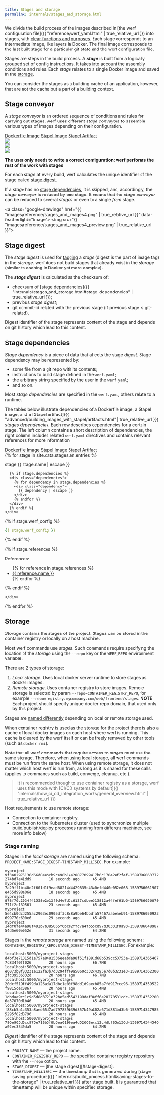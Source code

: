 ```yaml
---
title: Stages and storage
permalink: internals/stages_and_storage.html
---
```


We divide the build process of the images described in [the werf configuration file]({{ "reference/werf_yaml.html" | true_relative_url }}) into stages, with [clear functions and purposes](#stage-dependencies). Each stage corresponds to an intermediate image, like layers in Docker. The final image corresponds to the last built stage for a particular git state and the werf configuration file.

Stages are steps in the build process. A ***stage*** is built from a logically grouped set of config instructions. It takes into account the assembly conditions and rules. Each _stage_ relates to a single Docker image and saved in the [storage](#storage).

You can consider the stages as a building cache of an application, however, that are not the cache but a part of a building context.

## Stage conveyor

A _stage conveyor_ is an ordered sequence of conditions and rules for carrying out stages. werf uses different _stage conveyors_ to assemble various types of images depending on their configuration.

<div class="tabs">
  <a href="javascript:void(0)" class="tabs__btn active" onclick="openTab(event, 'tabs__btn', 'tabs__content', 'dockerfile-image-tab')">Dockerfile Image</a>
  <a href="javascript:void(0)" class="tabs__btn" onclick="openTab(event, 'tabs__btn', 'tabs__content', 'stapel-image-tab')">Stapel Image</a>
  <a href="javascript:void(0)" class="tabs__btn" onclick="openTab(event, 'tabs__btn', 'tabs__content', 'stapel-artifact-tab')">Stapel Artifact</a>
</div>

<div id="dockerfile-image-tab" class="tabs__content active">
<a class="google-drawings" href="{{ "images/reference/stages_and_images1.png" | true_relative_url }}" data-featherlight="image">
<img src="{{ "images/reference/stages_and_images1_preview.png" | true_relative_url }}">
</a>
</div>

<div id="stapel-image-tab" class="tabs__content">
<a class="google-drawings" href="{{ "images/reference/stages_and_images2.png" | true_relative_url }}" data-featherlight="image">
<img src="{{ "images/reference/stages_and_images2_preview.png" | true_relative_url }}">
</a>
</div>

<div id="stapel-artifact-tab" class="tabs__content">
<a class="google-drawings" href="{{ "images/reference/stages_and_images3.png" | true_relative_url }}" data-featherlight="image">
<img src="{{ "images/reference/stages_and_images3_preview.png" | true_relative_url }}">
</a>
</div>

**The user only needs to write a correct configuration: werf performs the rest of the work with stages**

For each _stage_ at every build, werf calculates the unique identifier of the stage called [stage digest](#stage-digest).

If a _stage_ has no [stage dependencies](#stage-dependencies), it is skipped, and, accordingly, the _stage conveyor_ is reduced by one stage. It means that the _stage conveyor_ can be reduced to several _stages_ or even to a single _from_ stage.

<a class="google-drawings" href="{{ "images/reference/stages_and_images4.png" | true_relative_url }}" data-featherlight="image">
<img src="{{ "images/reference/stages_and_images4_preview.png" | true_relative_url }}">
</a>

## Stage digest

The _stage digest_ is used for [tagging](#stage-naming) a _stage_ (digest is the part of image tag) in the _storage_.
werf does not build stages that already exist in the _storage_ (similar to caching in Docker yet more complex).

The ***stage digest*** is calculated as the checksum of:
 - checksum of [stage dependencies]({{ "internals/stages_and_storage.html#stage-dependencies" | true_relative_url }});
 - previous _stage digest_;
 - git commit-id related with the previous stage (if previous stage is git-related).

Digest identifier of the stage represents content of the stage and depends on git history which lead to this content.

## Stage dependencies

_Stage dependency_ is a piece of data that affects the stage _digest_. Stage dependency may be represented by:

 - some file from a git repo with its contents;
 - instructions to build stage defined in the `werf.yaml`;
 - the arbitrary string specified by the user in the `werf.yaml`;
 - and so on.

Most _stage dependencies_ are specified in the `werf.yaml`, others relate to a runtime.

The tables below illustrate dependencies of a Dockerfile image, a Stapel image, and a [Stapel artifact]({{ "advanced/building_images_with_stapel/artifacts.html" | true_relative_url }}) _stages dependencies_.
Each row describes dependencies for a certain stage.
The left column contains a short description of dependencies, the right column includes related `werf.yaml` directives and contains relevant references for more information.

<div class="tabs">
  <a href="javascript:void(0)" id="image-from-dockerfile-dependencies" class="tabs__btn dependencies-btn active">Dockerfile Image</a>
  <a href="javascript:void(0)" id="image-dependencies" class="tabs__btn dependencies-btn">Stapel Image</a>
  <a href="javascript:void(0)" id="artifact-dependencies" class="tabs__btn dependencies-btn">Stapel Artifact</a>
</div>

<div id="dependencies">
{% for stage in site.data.stages.en.entries %}
<div class="stage {{stage.type}}">
  <div class="stage-body">
    <div class="stage-base">
      <p>stage {{ stage.name | escape }}</p>

      {% if stage.dependencies %}
      <div class="dependencies">
        {% for dependency in stage.dependencies %}
        <div class="dependency">
          {{ dependency | escape }}
        </div>
        {% endfor %}
      </div>
      {% endif %}
    </div>

<div class="werf-config" markdown="1">

{% if stage.werf_config %}
```yaml
{{ stage.werf_config }}
```
{% endif %}

{% if stage.references %}
<div class="references">
    References:
    <ul>
    {% for reference in stage.references %}
        <li><a href="{{ reference.link | true_relative_url }}">{{ reference.name }}</a></li>
    {% endfor %}
    </ul>
</div>
{% endif %}

</div>

    </div>
</div>
{% endfor %}
</div>

<link rel="stylesheet" type="text/css" href="{{ assets["stages.css"].digest_path | true_relative_url }}" />

<script src="https://cdnjs.cloudflare.com/ajax/libs/jquery/3.4.1/jquery.min.js"></script>
<script>
function application() {
  if ($("a[id=image-from-dockerfile-dependencies]").hasClass('active')) {
    $(".image").addClass('hidden');
    $(".artifact").addClass('hidden');
    $(".image-from-dockerfile").removeClass('hidden')
  }
  else if ($("a[id=image-dependencies]").hasClass('active')) {
    $(".image-from-dockerfile").addClass('hidden');
    $(".artifact").addClass('hidden');
    $(".image").removeClass('hidden')
  }
  else if ($("a[id=artifact-dependencies]").hasClass('active')) {
    $(".image-from-dockerfile").addClass('hidden');
    $(".image").addClass('hidden');
    $(".artifact").removeClass('hidden')
  }
  else {
    $(".image-from-dockerfile").addClass('hidden');
    $(".image").addClass('hidden');
    $(".artifact").addClass('hidden')
  }
}

$('.tabs').on('click', '.dependencies-btn', function() {
  $(this).toggleClass('active').siblings().removeClass('active');
  application()
});

application();
$.noConflict();
</script>

## Storage

_Storage_ contains the stages of the project. Stages can be stored in the container registry or locally on a host machine.

Most werf commands use _stages_. Such commands require specifying the location of the _storage_ using the `--repo` key or the `WERF_REPO` environment variable.

There are 2 types of storage:
 1. _Local storage_. Uses local docker server runtime to store stages as docker images. 
 2. _Remote storage_. Uses container registry to store images. Remote storage is selected by param `--repo=CONTAINER_REGISTRY_REPO`, for example `--repo=registry.mycompany.com/web/frontend/stages`. **NOTE** Each project should specify unique docker repo domain, that used only by this project.

Stages are [named differently](#stage-naming) depending on local or remote storage used.

When container registry is used as the storage for the project there is also a cache of local docker images on each host where werf is running. This cache is cleared by the werf itself or can be freely removed by other tools (such as `docker rmi`).

Note that all werf commands that require access to _stages_ must use the same storage. Therefore, when using local storage, all werf commands must be run from the same host. When using remote storage, it does not matter which host werf is run from, as long as it is shared for these calls (applies to commands such as build, converge, cleanup, etc.).

> It is recommended though to use container registry as a storage, werf uses this mode with [CI/CD systems by default]({{ "internals/how_ci_cd_integration_works/general_overview.html" | true_relative_url }})

Host requirements to use remote storage:
 - Connection to container registry.
 - Connection to the Kubernetes cluster (used to synchronize multiple build/publish/deploy processes running from different machines, see more info below).

### Stage naming

Stages in the _local storage_ are named using the following schema: `PROJECT_NAME:STAGE_DIGEST-TIMESTAMP_MILLISEC`. For example:

```
myproject                   9f3a82975136d66d04ebcb9ce90b14428077099417b6c170e2ef2fef-1589786063772   274bd7e41dd9        16 seconds ago      65.4MB
myproject                   7a29ff1ba40e2f601d1f9ead88214d4429835c43a0efd440e052e068-1589786061907   e455d998a06e        18 seconds ago      65.4MB
myproject                   878f70c2034f41558e2e13f9d4e7d3c6127cdbee515812a44fef61b6-1589786056879   771f2c139561        23 seconds ago      65.4MB
myproject                   5e4cb0dcd255ac2963ec0905df3c8c8a9be64bbdfa57467aabeaeb91-1589786050923   699770c600e6        29 seconds ago      65.4MB
myproject                   14df0fe44a98f492b7b085055f6bc82ffc7a4fb55cd97d30331f0a93-1589786048987   54d5e60e052e        31 seconds ago      64.2MB
```

Stages in the _remote storage_ are named using the following schema: `CONTAINER_REGISTRY_REPO:STAGE_DIGEST-TIMESTAMP_MILLISEC`. For example:

```
localhost:5000/myproject-stages                 d4bf3e71015d1e757a8481536eeabda98f51f1891d68b539cc50753a-1589714365467   7c834f0ff026        20 hours ago        66.7MB
localhost:5000/myproject-stages                 e6073b8f03231e122fa3b7d3294ff69a5060c332c4395e7d0b3231e3-1589714362300   2fc39536332d        20 hours ago        66.7MB
localhost:5000/myproject-stages                 20dcf519ff499da126ada17dbc1e09f98dd1d9aecb85a7fd917ccc96-1589714359522   f9815cec0867        20 hours ago        65.4MB
localhost:5000/myproject-stages                 1dbdae9cc1c9d5d8d3721e32be5ed5542199def38ff6e28270581cdc-1589714352200   6a37070d1b46        20 hours ago        65.4MB
localhost:5000/myproject-stages                 f88cb5a1c353a8aed65d7ad797859b39d357b49a802a671d881bd3b6-1589714347985   5295f82d8796        20 hours ago        65.4MB
localhost:5000/myproject-stages                 796e905d0cc975e718b3f8b3ea0199ea4d52668ecc12c4dbf85a136d-1589714344546   a02ec3540da5        20 hours ago        64.2MB
```

_Digest_ identifier of the stage represents content of the stage and depends on git history which lead to this content.

- `PROJECT_NAME` — the project name.
- `CONTAINER_REGISTRY_REPO` — the specified container registry repository with the `--repo` option.
- `STAGE_DIGEST` — [the stage digest][#stage-digest].
- `TIMESTAMP_MILLISEC` — the timestamp that is generated during [stage saving procedure]({{ "internals/build_process.html#saving-stages-to-the-storage" | true_relative_url }}) after stage built. It is guaranteed that timestamp will be unique within specified storage.

